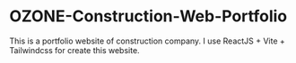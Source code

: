 # OZONE-Construction-Web-Portfolio
This is a portfolio website of construction company. I use ReactJS + Vite + Tailwindcss for create this website.
